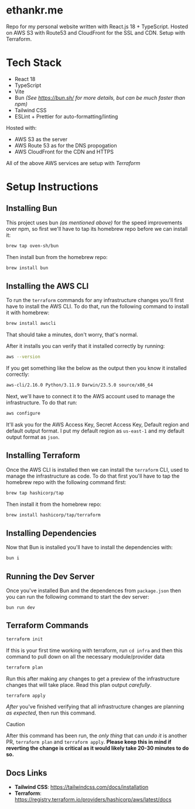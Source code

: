 # ethankr.me
Repo for my personal website written with React.js 18 + TypeScript. Hosted on AWS S3 with Route53 and CloudFront for the SSL and CDN. Setup with Terraform.

# Tech Stack
- React 18
- TypeScript
- Vite
- Bun _(See https://bun.sh/ for more details, but can be _much_ faster than npm)_
- Tailwind CSS
- ESLint + Prettier for auto-formatting/linting

Hosted with:
- AWS S3 as the server
- AWS Route 53 as for the DNS propogation
- AWS CloudFront for the CDN and HTTPS

All of the above AWS services are setup with _Terraform_


# Setup Instructions

## Installing Bun
This project uses bun _(as mentioned above)_ for the speed improvements over npm, so first we'll have to tap its homebrew repo before we can install it:

```zsh
brew tap oven-sh/bun
```

Then install bun from the homebrew repo:

```zsh
brew install bun
```

## Installing the AWS CLI

To run the `terraform` commands for any infrastructure changes you'll first have to install the AWS CLI. To do that, run the following command to install it with homebrew:

```zsh
brew install awscli
```

That should take a minutes, don't worry, that's normal.

After it installs you can verify that it installed correctly by running:

```zsh
aws --version
```

If you get something like the below as the output then you know it installed correctly:

```zsh
aws-cli/2.16.0 Python/3.11.9 Darwin/23.5.0 source/x86_64
```

Next, we'll have to connect it to the AWS account used to manage the infrastructure. To do that run:

```zsh
aws configure
```

It'll ask you for the AWS Access Key, Secret Access Key, Default region and default output format. I put my default region as `us-east-1` and my default output format as `json`.

## Installing Terraform
Once the AWS CLI is installed then we can install the `terraform` CLI, used to manage the infrastructure as code. To do that first you'll have to tap the homebrew repo with the following command first:

```zsh
brew tap hashicorp/tap
```

Then install it from the homebrew repo:

```zsh
brew install hashicorp/tap/terraform
```

## Installing Dependencies

Now that Bun is installed you'll have to install the dependencies with:

```zsh
bun i
```

## Running the Dev Server

Once you've installed Bun and the dependences from `package.json` then you can run the following command to start the dev server:

```
bun run dev
```

## Terraform Commands

```zsh
terraform init
```
If this is your first time working with terraform, run `cd infra` and then this command to pull down on all the necessary module/provider data

```zsh
terraform plan
```
Run this after making any changes to get a preview of the infrastructure changes that will take place. Read this plan output _carefully_.

```zsh
terraform apply
```
_After_ you've finished verifying that all infrastructure changes are planning _as expected_, then run this command. 

> [!CAUTION]
> After this command has been run, the _only thing_ that can _undo it_ is another PR, `terraform plan` and `terraform apply`. **Please keep this in mind if reverting the change is critical as it would likely take 20-30 minutes to do so.**

## Docs Links

- **Tailwind CSS**: https://tailwindcss.com/docs/installation
- **Terraform**: https://registry.terraform.io/providers/hashicorp/aws/latest/docs
